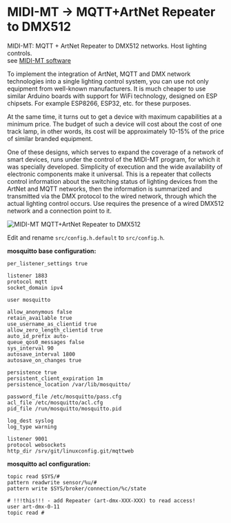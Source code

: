# MIDI-MT -> MQTT+ArtNet Repeater to DMX512

MIDI-MT: MQTT + ArtNet Repeater to DMX512 networks. Host lighting controls.  
see [MIDI-MT software](https://claudiacoord.github.io/MIDI-MT/)  

To implement the integration of ArtNet, MQTT and DMX network technologies into a single lighting control system, you can use not only equipment from well-known manufacturers. It is much cheaper to use similar Arduino boards with support for WiFi technology, designed on ESP chipsets. For example ESP8266, ESP32, etc. for these purposes.  

At the same time, it turns out to get a device with maximum capabilities at a minimum price. The budget of such a device will cost about the cost of one track lamp, in other words, its cost will be approximately 10-15% of the price of similar branded equipment.  

One of these designs, which serves to expand the coverage of a network of smart devices, runs under the control of the MIDI-MT program, for which it was specially developed. Simplicity of execution and the wide availability of electronic components make it universal. This is a repeater that collects control information about the switching status of lighting devices from the ArtNet and MQTT networks, then the information is summarized and transmitted via the DMX protocol to the wired network, through which the actual lighting control occurs. Use requires the presence of a wired DMX512 network and a connection point to it.

![MIDI-MT MQTT+ArtNet Repeater to DMX512](https://github.com/ClaudiaCoord/MIDI-MT-MQTT-ArtNet-Repeater-to-DMX512/docs/Images/DMX-Artnet-Wifi-Repeater_scheme.png)  

Edit and rename `src/config.h.default`  to `src/config.h`.  

__mosquitto base configuration:__  

```
per_listener_settings true

listener 1883
protocol mqtt
socket_domain ipv4

user mosquitto

allow_anonymous false
retain_available true
use_username_as_clientid true
allow_zero_length_clientid true
auto_id_prefix auto-
queue_qos0_messages false
sys_interval 90
autosave_interval 1800
autosave_on_changes true

persistence true
persistent_client_expiration 1m
persistence_location /var/lib/mosquitto/

password_file /etc/mosquitto/pass.cfg
acl_file /etc/mosquitto/acl.cfg
pid_file /run/mosquitto/mosquitto.pid

log_dest syslog
log_type warning

listener 9001
protocol websockets
http_dir /srv/git/linuxconfig.git/mqttweb

```

__mosquitto acl configuration:__  

```
topic read $SYS/#
pattern readwrite sensor/%u/#
pattern write $SYS/broker/connection/%c/state

# !!!this!!! - add Repeater (art-dmx-XXX-XXX) to read access!
user art-dmx-0-11
topic read #

```
